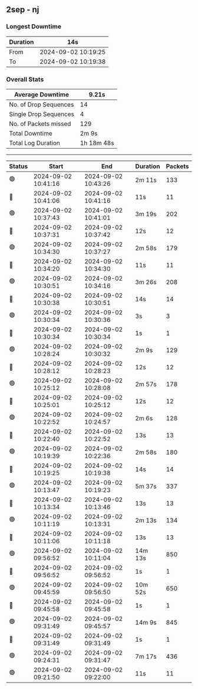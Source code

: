
## 2sep - nj

### Longest Downtime

Duration | 14s
---- | ----
From | 2024-09-02 10:19:25
To | 2024-09-02 10:19:38

### Overall Stats

Average Downtime | 9.21s
---- | ----
No. of Drop Sequences | 14
Single Drop Sequences | 4
No. of Packets missed | 129
Total Downtime | 2m 9s
Total Log Duration | 1h 18m 48s


---------

Status | Start | End | Duration | Packets
---- | ---- | ---- | ---- | ----
🟢 | 2024-09-02 10:41:16 | 2024-09-02 10:43:26 | 2m 11s | 133
🔴 | 2024-09-02 10:41:06 | 2024-09-02 10:41:16 | 11s | 11
🟢 | 2024-09-02 10:37:43 | 2024-09-02 10:41:01 | 3m 19s | 202
🔴 | 2024-09-02 10:37:31 | 2024-09-02 10:37:42 | 12s | 12
🟢 | 2024-09-02 10:34:30 | 2024-09-02 10:37:27 | 2m 58s | 179
🔴 | 2024-09-02 10:34:20 | 2024-09-02 10:34:30 | 11s | 11
🟢 | 2024-09-02 10:30:51 | 2024-09-02 10:34:16 | 3m 26s | 208
🔴 | 2024-09-02 10:30:38 | 2024-09-02 10:30:51 | 14s | 14
🟢 | 2024-09-02 10:30:34 | 2024-09-02 10:30:36 | 3s | 3
🔴 | 2024-09-02 10:30:34 | 2024-09-02 10:30:34 | 1s | 1
🟢 | 2024-09-02 10:28:24 | 2024-09-02 10:30:32 | 2m 9s | 129
🔴 | 2024-09-02 10:28:12 | 2024-09-02 10:28:23 | 12s | 12
🟢 | 2024-09-02 10:25:12 | 2024-09-02 10:28:08 | 2m 57s | 178
🔴 | 2024-09-02 10:25:01 | 2024-09-02 10:25:12 | 12s | 12
🟢 | 2024-09-02 10:22:52 | 2024-09-02 10:24:57 | 2m 6s | 128
🔴 | 2024-09-02 10:22:40 | 2024-09-02 10:22:52 | 13s | 13
🟢 | 2024-09-02 10:19:39 | 2024-09-02 10:22:36 | 2m 58s | 180
🔴 | 2024-09-02 10:19:25 | 2024-09-02 10:19:38 | 14s | 14
🟢 | 2024-09-02 10:13:47 | 2024-09-02 10:19:23 | 5m 37s | 337
🔴 | 2024-09-02 10:13:34 | 2024-09-02 10:13:46 | 13s | 13
🟢 | 2024-09-02 10:11:19 | 2024-09-02 10:13:31 | 2m 13s | 134
🔴 | 2024-09-02 10:11:06 | 2024-09-02 10:11:18 | 13s | 13
🟢 | 2024-09-02 09:56:52 | 2024-09-02 10:11:04 | 14m 13s | 850
🔴 | 2024-09-02 09:56:52 | 2024-09-02 09:56:52 | 1s | 1
🟢 | 2024-09-02 09:45:59 | 2024-09-02 09:56:50 | 10m 52s | 650
🔴 | 2024-09-02 09:45:58 | 2024-09-02 09:45:58 | 1s | 1
🟢 | 2024-09-02 09:31:49 | 2024-09-02 09:45:57 | 14m 9s | 845
🔴 | 2024-09-02 09:31:49 | 2024-09-02 09:31:49 | 1s | 1
🟢 | 2024-09-02 09:24:31 | 2024-09-02 09:31:47 | 7m 17s | 436
🟢 | 2024-09-02 09:21:50 | 2024-09-02 09:22:00 | 11s | 11